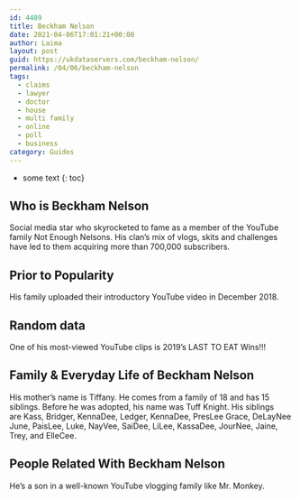```yaml
---
id: 4489
title: Beckham Nelson
date: 2021-04-06T17:01:21+00:00
author: Laima
layout: post
guid: https://ukdataservers.com/beckham-nelson/
permalink: /04/06/beckham-nelson
tags:
  - claims
  - lawyer
  - doctor
  - house
  - multi family
  - online
  - poll
  - business
category: Guides
---
```


* some text
{: toc}


## Who is Beckham Nelson
                  
                  
                  
Social media star who skyrocketed to fame as a member of the YouTube family Not Enough Nelsons. His clan&#8217;s mix of vlogs, skits and challenges have led to them acquiring more than 700,000 subscribers.
                  
              
            
              
            
                
                
                
## Prior to Popularity
                  
                  
                  
His family uploaded their introductory YouTube video in December 2018.
                  
              
            
              
            
                
                
                
## Random data
                  
                  
                  
One of his most-viewed YouTube clips is 2019&#8217;s LAST TO EAT Wins!!!
                  
              
            
              
            
                
                
                
## Family & Everyday Life of Beckham Nelson
                  
                  
                  
His mother&#8217;s name is Tiffany. He comes from a family of 18 and has 15 siblings. Before he was adopted, his name was Tuff Knight. His siblings are Kass, Bridger, KennaDee, Ledger, KennaDee, PresLee Grace, DeLayNee June, PaisLee, Luke, NayVee, SaiDee, LiLee, KassaDee, JourNee, Jaine, Trey, and ElleCee.
                  
              
            
              
            
                
                
                
## People Related With Beckham Nelson
                  
                  
                  
He&#8217;s a son in a well-known YouTube vlogging family like Mr. Monkey.
                  
              
            
              
            
                
              
            
              
              
            
            
              
            
          
          
          